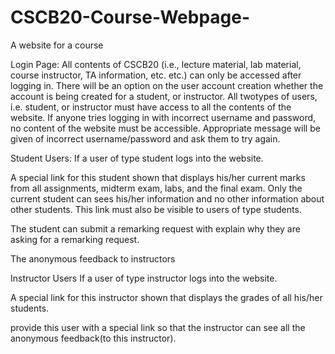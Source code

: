 # CSCB20-Course-Webpage-
A website for a course

Login Page:
  All contents of CSCB20 (i.e., lecture material, lab
  material, course instructor, TA information, etc. etc.) can only be accessed after logging in.
  There will be an option on the user account creation whether the account is being created for a student, 
  or instructor. All twotypes of users, i.e. student, or instructor must have access to all the contents of the website. 
  If anyone tries logging in with incorrect username and password, no content of the website must be accessible. 
  Appropriate message  will be given of incorrect username/password and ask them to try again.
  

Student Users:
  If a user of type student logs into the website. 
  
  A special link for this student shown that displays his/her current marks from all assignments, midterm exam,
  labs, and the final exam. Only  the current student can sees his/her information and no other information about other students. This link must also be visible to users of type students.

  The student can submit a remarking request with explain why they are asking for a remarking request.

  The anonymous feedback to instructors
  

Instructor Users
  If a user of type instructor logs into the website.
  
  A special link for this instructor shown that displays the grades of all his/her students.
  
  provide this user with a special link so that the instructor can see all the anonymous feedback(to this instructor).
  
